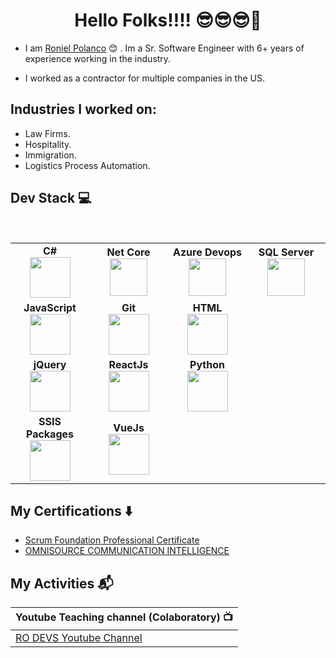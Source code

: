 <h1 align="center"> Hello Folks!!!! 😎😎😎👋 </h1>


* I am [Roniel Polanco](https://www.linkedin.com/in/ronielpolanco/) :blush:	 . Im a Sr. Software Engineer with 6+ years of experience working in the industry.

* I worked as a contractor for multiple companies in the US.

## Industries I worked on:

* Law Firms.
* Hospitality.
* Immigration.
* Logistics Process Automation.

## Dev Stack :computer:

<br>
<table>
<tbody>
 <tr>
  <td align="center" width="20%">
<span><b><center>C#</center></b></span> 
<img height=65px src="https://skillicons.dev/icons?i=cs"> 
</td>
<td align="center" width="20%">
<span><b><center>Net Core</center></b></span> 
<img height=60px src="https://upload.wikimedia.org/wikipedia/commons/thumb/e/ee/.NET_Core_Logo.svg/768px-.NET_Core_Logo.svg.png"> 
</td>

<td align="center" width="20%">
<span><b><center>Azure Devops</center></b></span> 
<img height=60px src="https://skillicons.dev/icons?i=azure"> 
</td>

<td align="center" width="20%">
<span><b><center>SQL Server</center></b></span> 
<img height=60px src="https://skillicons.dev/icons?i=sqlserver"> 
</td>
</tr>

<tr>
<td align="center" width="20%">
<span><b><center>JavaScript</center></b></span> 
<img height=65px src="https://upload.wikimedia.org/wikipedia/commons/thumb/9/99/Unofficial_JavaScript_logo_2.svg/1200px-Unofficial_JavaScript_logo_2.svg.png"> 
</td>

<td align="center" width="20%">
<span><b><center>Git</center></b></span> 
<img height=65px src="https://git-scm.com/images/logos/downloads/Git-Logo-2Color.png"> 
</td>

<td align="center" width="20%">
<span><b><center>HTML</center></b></span> 
<img height=65px src="https://desarrolloweb.com/storage/tag_images/actual/NTyqDTKED8kFAhWxUzUwFGQJacxNoQBfFekELDya.png"> 
</td>
</tr>

<tr>
<td align="center" width="20%">
<span><b><center>jQuery</center></b></span> 
<img height=65px src="https://skillicons.dev/icons?i=jquery"> 
</td>

<td align="center" width="20%">
<span><b><center>ReactJs</center></b></span> 
<img height=65px src="https://skillicons.dev/icons?i=react"> 
</td>


<td align="center" width="20%">
<span><b><center>Python</center></b></span> 
<img height=65px src="https://skillicons.dev/icons?i=python"> 
</td>
</tr>

<td align="center" width="20%">
<span><b><center>SSIS Packages</center></b></span> 
<img height=65px src="https://static.javatpoint.com/tutorial/ssis/images/ssis-tutorial.jpg"> 
</td>

<td align="center" width="20%">
<span><b><center>VueJs</center></b></span> 
<img height=65px src="https://skillicons.dev/icons?i=vue"> 
</td>


</tr>

</tbody>
</table>



## My Certifications :arrow_down:

- [Scrum Foundation Professional Certificate](https://www.youracclaim.com/badges/bc63aaab-8072-4e0d-bf5b-344b8fc48a24?source=linked_in_profile)
- [OMNISOURCE COMMUNICATION INTELLIGENCE](https://cmkr.co/pdf/downloads/?certificate_id=46538&sid=46243436&nrg_id=883756&test_id=1458966&aid=6814423&utype=SD&cert_token=a7bc1a1f59f1c56fd749ca8715f8a2b1&tprtoken=BBR3)

## My Activities :mailbox_with_mail:

| Youtube Teaching channel (Colaboratory) :tv: |
| :--- |
| [RO DEVS Youtube Channel](https://www.youtube.com/channel/UCHjyhBUaqk3HFsf7f-TrfXw) 
